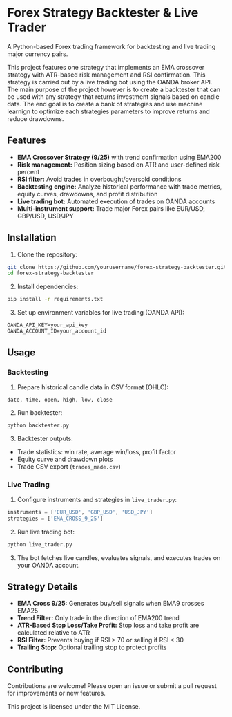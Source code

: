 # Forex Strategy Backtester & Live Trader

A Python-based Forex trading framework for backtesting and live trading major currency pairs. 

This project features one strategy that implements an EMA crossover strategy with ATR-based risk management and RSI confirmation. This strategy is carried out by a live trading bot using the OANDA broker API.
The main purpose of the project however is to create a backtester that can be used with any strategy that returns investment signals based on candle data. The end goal is to create a bank of strategies and use machine learnign to optimize each strategies parameters to improve returns and reduce drawdowns.

## Features

- **EMA Crossover Strategy (9/25)** with trend confirmation using EMA200  
- **Risk management:** Position sizing based on ATR and user-defined risk percent  
- **RSI filter:** Avoid trades in overbought/oversold conditions  
- **Backtesting engine:** Analyze historical performance with trade metrics, equity curves, drawdowns, and profit distribution  
- **Live trading bot:** Automated execution of trades on OANDA accounts  
- **Multi-instrument support:** Trade major Forex pairs like EUR/USD, GBP/USD, USD/JPY  

## Installation

1. Clone the repository:

```bash
git clone https://github.com/yourusername/forex-strategy-backtester.git
cd forex-strategy-backtester
```

2. Install dependencies:

```bash
pip install -r requirements.txt
```

3. Set up environment variables for live trading (OANDA API):

```env
OANDA_API_KEY=your_api_key
OANDA_ACCOUNT_ID=your_account_id
```

## Usage

### Backtesting

1. Prepare historical candle data in CSV format (OHLC):

```text
date, time, open, high, low, close
```

2. Run backtester:

```bash
python backtester.py
```

3. Backtester outputs:

- Trade statistics: win rate, average win/loss, profit factor  
- Equity curve and drawdown plots  
- Trade CSV export (`trades_made.csv`)  

### Live Trading

1. Configure instruments and strategies in `live_trader.py`:

```python
instruments = ['EUR_USD', 'GBP_USD', 'USD_JPY']
strategies = ['EMA_CROSS_9_25']
```

2. Run live trading bot:

```bash
python live_trader.py
```

3. The bot fetches live candles, evaluates signals, and executes trades on your OANDA account.

## Strategy Details

- **EMA Cross 9/25:** Generates buy/sell signals when EMA9 crosses EMA25  
- **Trend Filter:** Only trade in the direction of EMA200 trend  
- **ATR-Based Stop Loss/Take Profit:** Stop loss and take profit are calculated relative to ATR  
- **RSI Filter:** Prevents buying if RSI > 70 or selling if RSI < 30  
- **Trailing Stop:** Optional trailing stop to protect profits  

## Contributing

Contributions are welcome! Please open an issue or submit a pull request for improvements or new features.

This project is licensed under the MIT License.

